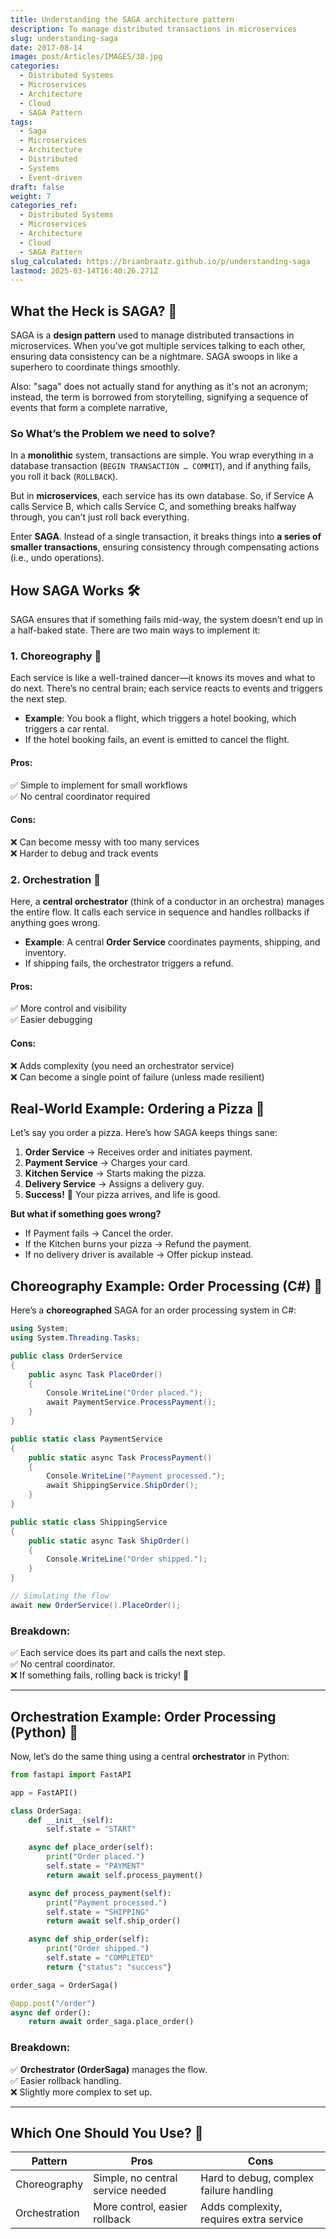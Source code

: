 ```yaml
---
title: Understanding the SAGA architecture pattern
description: To manage distributed transactions in microservices
slug: understanding-saga
date: 2017-08-14
image: post/Articles/IMAGES/38.jpg
categories:
  - Distributed Systems
  - Microservices
  - Architecture
  - Cloud
  - SAGA Pattern
tags:
  - Saga
  - Microservices
  - Architecture
  - Distributed
  - Systems
  - Event-driven
draft: false
weight: 7
categories_ref:
  - Distributed Systems
  - Microservices
  - Architecture
  - Cloud
  - SAGA Pattern
slug_calculated: https://brianbraatz.github.io/p/understanding-saga
lastmod: 2025-03-14T16:40:26.271Z
---
```

## What the Heck is SAGA? 🤔

SAGA is a **design pattern** used to manage distributed transactions in microservices. When you’ve got multiple services talking to each other, ensuring data consistency can be a nightmare. SAGA swoops in like a superhero to coordinate things smoothly.

Also: "saga" does not actually stand for anything as it's not an acronym; instead, the term is borrowed from storytelling, signifying a sequence of events that form a complete narrative,

### So What’s the Problem we need to solve?

In a **monolithic** system, transactions are simple. You wrap everything in a database transaction (`BEGIN TRANSACTION … COMMIT`), and if anything fails, you roll it back (`ROLLBACK`).

But in **microservices**, each service has its own database. So, if Service A calls Service B, which calls Service C, and something breaks halfway through, you can’t just roll back everything.

Enter **SAGA**. Instead of a single transaction, it breaks things into **a series of smaller transactions**, ensuring consistency through compensating actions (i.e., undo operations).

## How SAGA Works 🛠️

SAGA ensures that if something fails mid-way, the system doesn’t end up in a half-baked state. There are two main ways to implement it:

### 1. Choreography 🕺

Each service is like a well-trained dancer—it knows its moves and what to do next. There’s no central brain; each service reacts to events and triggers the next step.

* **Example**: You book a flight, which triggers a hotel booking, which triggers a car rental.
* If the hotel booking fails, an event is emitted to cancel the flight.

#### Pros:

✅ Simple to implement for small workflows\
✅ No central coordinator required

#### Cons:

❌ Can become messy with too many services\
❌ Harder to debug and track events

### 2. Orchestration 🎻

Here, a **central orchestrator** (think of a conductor in an orchestra) manages the entire flow. It calls each service in sequence and handles rollbacks if anything goes wrong.

* **Example**: A central **Order Service** coordinates payments, shipping, and inventory.
* If shipping fails, the orchestrator triggers a refund.

#### Pros:

✅ More control and visibility\
✅ Easier debugging

#### Cons:

❌ Adds complexity (you need an orchestrator service)\
❌ Can become a single point of failure (unless made resilient)

## Real-World Example: Ordering a Pizza 🍕

Let’s say you order a pizza. Here’s how SAGA keeps things sane:

1. **Order Service** → Receives order and initiates payment.
2. **Payment Service** → Charges your card.
3. **Kitchen Service** → Starts making the pizza.
4. **Delivery Service** → Assigns a delivery guy.
5. **Success!** 🎉 Your pizza arrives, and life is good.

**But what if something goes wrong?**

* If Payment fails → Cancel the order.
* If the Kitchen burns your pizza → Refund the payment.
* If no delivery driver is available → Offer pickup instead.

## Choreography Example: Order Processing (C#) 🚀

Here’s a **choreographed** SAGA for an order processing system in C#:

```csharp
using System;
using System.Threading.Tasks;

public class OrderService
{
    public async Task PlaceOrder()
    {
        Console.WriteLine("Order placed.");
        await PaymentService.ProcessPayment();
    }
}

public static class PaymentService
{
    public static async Task ProcessPayment()
    {
        Console.WriteLine("Payment processed.");
        await ShippingService.ShipOrder();
    }
}

public static class ShippingService
{
    public static async Task ShipOrder()
    {
        Console.WriteLine("Order shipped.");
    }
}

// Simulating the flow
await new OrderService().PlaceOrder();
```

### Breakdown:

✅ Each service does its part and calls the next step.\
✅ No central coordinator.\
❌ If something fails, rolling back is tricky! 😬

***

## Orchestration Example: Order Processing (Python) 🐍

Now, let’s do the same thing using a central **orchestrator** in Python:

```python
from fastapi import FastAPI

app = FastAPI()

class OrderSaga:
    def __init__(self):
        self.state = "START"

    async def place_order(self):
        print("Order placed.")
        self.state = "PAYMENT"
        return await self.process_payment()

    async def process_payment(self):
        print("Payment processed.")
        self.state = "SHIPPING"
        return await self.ship_order()

    async def ship_order(self):
        print("Order shipped.")
        self.state = "COMPLETED"
        return {"status": "success"}

order_saga = OrderSaga()

@app.post("/order")
async def order():
    return await order_saga.place_order()
```

### Breakdown:

✅ **Orchestrator (OrderSaga)** manages the flow.\
✅ Easier rollback handling.\
❌ Slightly more complex to set up.

***

## Which One Should You Use? 🤷

| Pattern       | Pros                              | Cons                                    |
| ------------- | --------------------------------- | --------------------------------------- |
| Choreography  | Simple, no central service needed | Hard to debug, complex failure handling |
| Orchestration | More control, easier rollback     | Adds complexity, requires extra service |
